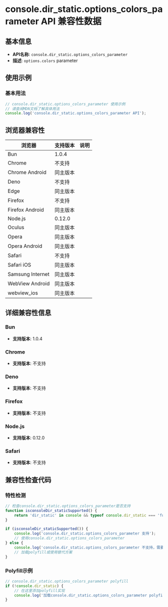 # console.dir_static.options_colors_parameter API 兼容性数据

## 基本信息

- **API名称**: `console.dir_static.options_colors_parameter`
- **描述**: `options.colors` parameter

## 使用示例

### 基本用法

```javascript
// console.dir_static.options_colors_parameter 使用示例
// 请查阅MDN文档了解具体用法
console.log('console.dir_static.options_colors_parameter API');
```

## 浏览器兼容性

| 浏览器 | 支持版本 | 说明 |
|--------|----------|------|
| Bun | 1.0.4 |  |
| Chrome | 不支持 |  |
| Chrome Android | 同主版本 |  |
| Deno | 不支持 |  |
| Edge | 同主版本 |  |
| Firefox | 不支持 |  |
| Firefox Android | 同主版本 |  |
| Node.js | 0.12.0 |  |
| Oculus | 同主版本 |  |
| Opera | 同主版本 |  |
| Opera Android | 同主版本 |  |
| Safari | 不支持 |  |
| Safari iOS | 同主版本 |  |
| Samsung Internet | 同主版本 |  |
| WebView Android | 同主版本 |  |
| webview_ios | 同主版本 |  |

## 详细兼容性信息

### Bun

- **支持版本**: 1.0.4

### Chrome

- **支持版本**: 不支持

### Deno

- **支持版本**: 不支持

### Firefox

- **支持版本**: 不支持

### Node.js

- **支持版本**: 0.12.0

### Safari

- **支持版本**: 不支持

## 兼容性检查代码

### 特性检测

```javascript
// 检查console.dir_static.options_colors_parameter是否支持
function isconsoleDir_staticSupported() {
    return 'dir_static' in console && typeof console.dir_static === 'function';
}

if (isconsoleDir_staticSupported()) {
    console.log('console.dir_static.options_colors_parameter 支持');
    // 使用console.dir_static.options_colors_parameter
} else {
    console.log('console.dir_static.options_colors_parameter 不支持，需要polyfill');
    // 加载polyfill或使用替代方案
}
```

### Polyfill示例

```javascript
// console.dir_static.options_colors_parameter polyfill
if (!console.dir_static) {
    // 在这里添加polyfill实现
    console.log('加载console.dir_static.options_colors_parameter polyfill');
}
```

